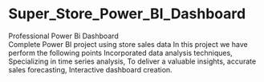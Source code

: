 # Super_Store_Power_BI_Dashboard
Professional Power Bi Dashboard  
Complete Power BI project using store sales data
In this project we have perform the following points
Incorporated data analysis techniques,
Specializing in time series analysis,
To deliver a valuable insights,
accurate sales forecasting,
Interactive dashboard creation.
